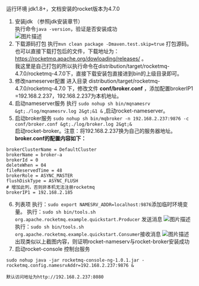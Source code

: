 运行环境 jdk1.8+，文档安装的rocket版本为4.7.0


 1. 安装jdk （参照jdk安装章节）  
执行命令`java -version`，验证是否安装成功  
![图片描述](/tfl/captures/2020-06/tapd_61177290_base64_1592884682_22.png)
 2. 下载源码打包
执行`mvn clean package -Dmaven.test.skip=true` 打包源码。
也可以直接下载打包后的文件，下载地址为：https://rocketmq.apache.org/dowloading/releases/ 。  
我这里是自己打包的所以执行命令在distribution/target/rocketmq-4.7.0/rocketmq-4.7.0下，直接下载安装包直接进到bin的上级目录即可。
 3. 修改nameserver配置
进入目录 distribution/target/rocketmq-4.7.0/rocketmq-4.7.0 下，修改文件 __conf/broker.conf__ ，添加配置brokerIP1 =192.168.2.237，192.168.2.237为本机地址。
 4. 启动nameserver服务
执行 ` sudo nohup sh bin/mqnamesrv &gt;./log/mqnamesrv.log 2&gt;&1 & `   ,启动rocket-nameserver。
 5. 启动broker服务
`sudo nohup sh bin/mqbroker -n 192.168.2.237:9876 -c conf/broker.conf &gt;./log/broker.log 2&gt;&`  
启动rocket-broker。注意：将192.168.2.237换为自己的服务器地址。  
 __broker.conf的配置内容如下：__ 
```
brokerClusterName = DefaultCluster
brokerName = broker-a
brokerId = 0
deleteWhen = 04
fileReservedTime = 48
brokerRole = ASYNC_MASTER
flushDiskType = ASYNC_FLUSH
# 增加此列，否则非本机无法注册rocketmq
brokerIP1 = 192.168.2.185
```
 6. 列表项
执行：`sudo export NAMESRV_ADDR=localhost:9876`添加临时环境变量。
执行：`sudo sh bin/tools.sh org.apache.rocketmq.example.quickstart.Producer` 发送消息
![图片描述](/tfl/captures/2020-06/tapd_61177290_base64_1592892119_42.png)
执行：`sudo sh bin/tools.sh org.apache.rocketmq.example.quickstart.Consumer`接收消息
![图片描述](/tfl/captures/2020-06/tapd_61177290_base64_1592892148_26.png)
出现类似以上截图内容，则证明rocket-nameserv与rocket-broker安装成功
 7. 启动rocket-console 控制台服务
```
sudo nohup java -jar rocketmq-console-ng-1.0.1.jar -rocketmq.config.namesrvAddr=192.168.2.237:9876 & 
```
	默认访问地址为http://192.168.2.237:8080
